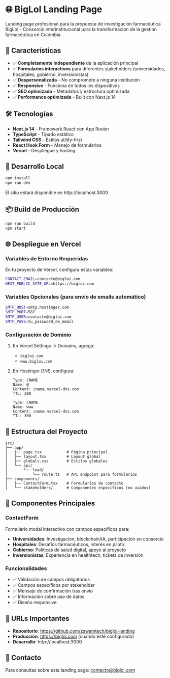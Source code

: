 # 🌐 BigLoI Landing Page

Landing page profesional para la propuesta de investigación farmacéutica BigLoI - Consorcio interinstitucional para la transformación de la gestión farmacéutica en Colombia.

## 🎯 Características

- ✅ **Completamente independiente** de la aplicación principal
- ✅ **Formularios interactivos** para diferentes stakeholders (universidades, hospitales, gobierno, inversionistas)
- ✅ **Despersonalizada** - No compromete a ninguna institución
- ✅ **Responsive** - Funciona en todos los dispositivos
- ✅ **SEO optimizada** - Metadatos y estructura optimizada
- ✅ **Performance optimizada** - Built con Next.js 14

## 🛠️ Tecnologías

- **Next.js 14** - Framework React con App Router
- **TypeScript** - Tipado estático
- **Tailwind CSS** - Estilos utility-first
- **React Hook Form** - Manejo de formularios
- **Vercel** - Despliegue y hosting

## 🚀 Desarrollo Local

```bash
npm install
npm run dev
```

El sitio estará disponible en http://localhost:3000

## 📦 Build de Producción

```bash
npm run build
npm start
```

## 🌐 Despliegue en Vercel

### Variables de Entorno Requeridas

En tu proyecto de Vercel, configura estas variables:

```bash
CONTACT_EMAIL=contacto@bigloi.com
NEXT_PUBLIC_SITE_URL=https://bigloi.com
```

### Variables Opcionales (para envío de emails automático)

```bash
SMTP_HOST=smtp.hostinger.com
SMTP_PORT=587
SMTP_USER=contacto@bigloi.com
SMTP_PASS=tu_password_de_email
```

### Configuración de Dominio

1. En Vercel Settings → Domains, agrega:
   - `bigloi.com`
   - `www.bigloi.com`

2. En Hostinger DNS, configura:
   ```
   Type: CNAME
   Name: @
   Content: cname.vercel-dns.com
   TTL: 300

   Type: CNAME
   Name: www
   Content: cname.vercel-dns.com
   TTL: 300
   ```

## 📁 Estructura del Proyecto

```
src/
├── app/
│   ├── page.tsx           # Página principal
│   ├── layout.tsx         # Layout global
│   ├── globals.css        # Estilos globales
│   └── api/
│       └── lead/
│           └── route.ts   # API endpoint para formularios
├── components/
│   ├── ContactForm.tsx    # Formularios de contacto
│   └── stakeholders/      # Componentes específicos (no usados)
```

## 🎨 Componentes Principales

### ContactForm
Formulario modal interactivo con campos específicos para:
- **Universidades**: Investigación, blockchain/IA, participación en consorcio
- **Hospitales**: Desafíos farmacéuticos, interés en piloto
- **Gobierno**: Políticas de salud digital, apoyo al proyecto
- **Inversionistas**: Experiencia en healthtech, tickets de inversión

### Funcionalidades
- ✅ Validación de campos obligatorios
- ✅ Campos específicos por stakeholder
- ✅ Mensaje de confirmación tras envío
- ✅ Información sobre uso de datos
- ✅ Diseño responsive

## 🔗 URLs Importantes

- **Repositorio**: https://github.com/zswamtech/bigloi-landing
- **Producción**: https://bigloi.com (cuando esté configurado)
- **Desarrollo**: http://localhost:3000

## 📧 Contacto

Para consultas sobre esta landing page: contacto@bigloi.com